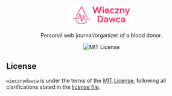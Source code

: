<p align="center">
    <img src="public/logo.png" width="168">
    <p align="center">Personal web journal/organizer of a blood donor.</p>
    <p align="center">
      <img alt="MIT License" src="https://img.shields.io/github/license/exler/wiecznydawca?color=lightblue">
    </p>
</p>

## License

`wiecznydawca` is under the terms of the [MIT License](https://www.tldrlegal.com/l/mit), following all clarifications stated in the [license file](LICENSE).

